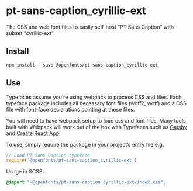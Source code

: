 
# pt-sans-caption_cyrillic-ext

The CSS and web font files to easily self-host “PT Sans Caption” with subset "cyrillic-ext".

## Install

`npm install --save @openfonts/pt-sans-caption_cyrillic-ext`

## Use

Typefaces assume you’re using webpack to process CSS and files. Each typeface
package includes all necessary font files (woff2, woff) and a CSS file with
font-face declarations pointing at these files.

You will need to have webpack setup to load css and font files. Many tools built
with Webpack will work out of the box with Typefaces such as [Gatsby](https://github.com/gatsbyjs/gatsby)
and [Create React App](https://github.com/facebookincubator/create-react-app).

To use, simply require the package in your project’s entry file e.g.

```javascript
// Load PT Sans Caption typeface
require('@openfonts/pt-sans-caption_cyrillic-ext')
```

Usage in SCSS:
```scss
@import "~@openfonts/pt-sans-caption_cyrillic-ext/index.css";
```
